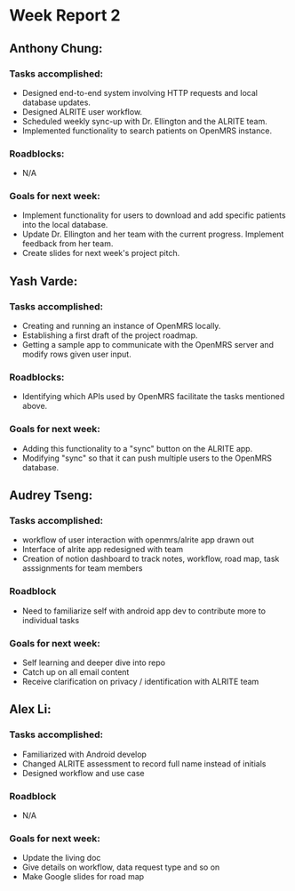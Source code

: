 # Week Report 2

## Anthony Chung:
### Tasks accomplished:
* Designed end-to-end system involving HTTP requests and local database updates.
* Designed ALRITE user workflow.
* Scheduled weekly sync-up with Dr. Ellington and the ALRITE team.
* Implemented functionality to search patients on OpenMRS instance.


### Roadblocks:
* N/A

### Goals for next week:
* Implement functionality for users to download and add specific patients into the local database.
* Update Dr. Ellington and her team with the current progress. Implement feedback from her team.
* Create slides for next week's project pitch.

## Yash Varde:
### Tasks accomplished:
* Creating and running an instance of OpenMRS locally.
* Establishing a first draft of the project roadmap.
* Getting a sample app to communicate with the OpenMRS server and modify rows given user input.

### Roadblocks:
* Identifying which APIs used by OpenMRS facilitate the tasks mentioned above.

### Goals for next week:
* Adding this functionality to a "sync" button on the ALRITE app.
* Modifying "sync" so that it can push multiple users to the OpenMRS database.

## Audrey Tseng:
### Tasks accomplished:
* workflow of user interaction with openmrs/alrite app drawn out
* Interface of alrite app redesigned with team
* Creation of notion dashboard to track notes, workflow, road map, task asssignments for team members

### Roadblock
* Need to familiarize self with android app dev to contribute more to individual tasks

### Goals for next week:
* Self learning and deeper dive into repo
* Catch up on all email content
* Receive clarification on privacy / identification with ALRITE team

## Alex Li:
### Tasks accomplished:
* Familiarized with Android develop
* Changed ALRITE assessment to record full name instead of initials
* Designed workflow and use case

### Roadblock
* N/A

### Goals for next week:
* Update the living doc
* Give details on workflow, data request type and so on
* Make Google slides for road map
